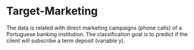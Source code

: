 # Target-Marketing
The data is related with direct marketing campaigns (phone calls) of a Portuguese banking institution. The classification goal is to predict if the client will subscribe a term deposit (variable y). 
